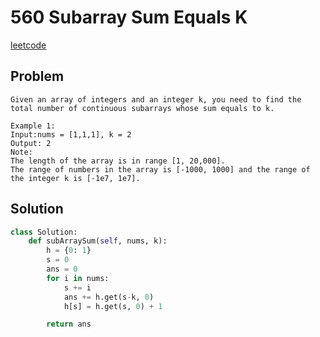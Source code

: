 # 560 Subarray Sum Equals K

[leetcode](https://leetcode.com/problems/subarray-sum-equals-k/)

## Problem

    Given an array of integers and an integer k, you need to find the total number of continuous subarrays whose sum equals to k.
    
    Example 1:
    Input:nums = [1,1,1], k = 2
    Output: 2
    Note:
    The length of the array is in range [1, 20,000].
    The range of numbers in the array is [-1000, 1000] and the range of the integer k is [-1e7, 1e7].

## Solution

```python
class Solution:
    def subArraySum(self, nums, k):
        h = {0: 1}
        s = 0
        ans = 0
        for i in nums:
            s += i
            ans += h.get(s-k, 0)
            h[s] = h.get(s, 0) + 1

        return ans
```
